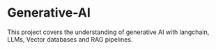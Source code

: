 # Generative-AI
This project covers the understanding of generative AI with langchain, LLMs, Vector databases and RAG pipelines.
